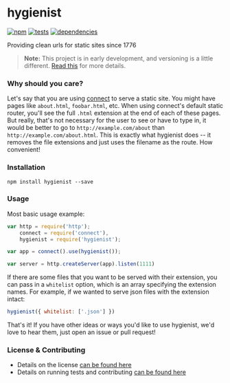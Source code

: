 # hygienist

[![npm](http://img.shields.io/npm/v/hygienist.svg?style=flat)](https://badge.fury.io/js/hygienist) [![tests](http://img.shields.io/travis/carrot/hygienist/master.svg?style=flat)](https://travis-ci.org/carrot/hygienist) [![dependencies](http://img.shields.io/gemnasium/carrot/hygienist.svg?style=flat)](https://david-dm.org/carrot/hygienist)

Providing clean urls for static sites since 1776

> **Note:** This project is in early development, and versioning is a little different. [Read this](http://markup.im/#q4_cRZ1Q) for more details.

### Why should you care?

Let's say that you are using [connect](https://github.com/senchalabs/connect) to serve a static site. You might have pages like `about.html`, `foobar.html`, etc. When using connect's default static router, you'll see the full `.html` extension at the end of each of these pages. But really, that's not necessary for the user to see or have to type in, it would be better to go to `http://example.com/about` than `http://example.com/about.html`. This is exactly what hygienist does -- it removes the file extensions and just uses the filename as the route. How convenient!

### Installation

`npm install hygienist --save`

### Usage

Most basic usage example:

```js
var http = require('http');
    connect = require('connect'),
    hygienist = require('hygienist');

var app = connect().use(hygienist());

var server = http.createServer(app).listen(1111)
```

If there are some files that you want to be served with their extension, you can pass in a `whitelist` option, which is an array specifying the extension names. For example, if we wanted to serve json files with the extension intact:

```js
hygienist({ whitelist: ['.json'] })
```

That's it! If you have other ideas or ways you'd like to use hygienist, we'd love to hear them, just open an issue or pull request!

### License & Contributing

- Details on the license [can be found here](LICENSE.md)
- Details on running tests and contributing [can be found here](contributing.md)
